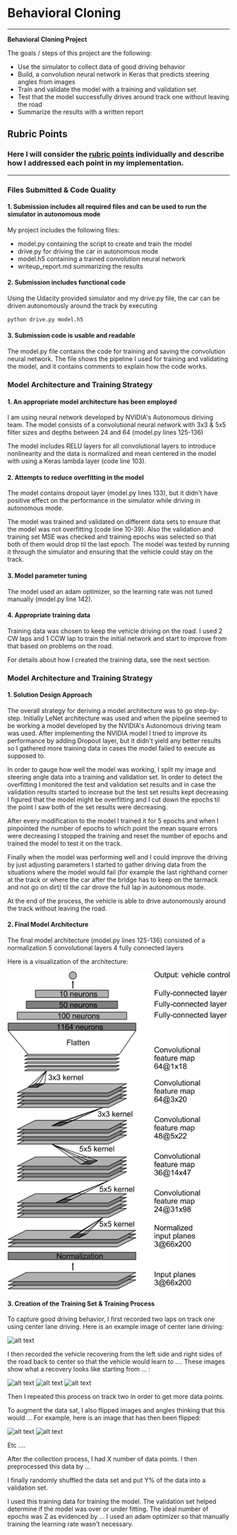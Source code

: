 # **Behavioral Cloning** 

---

**Behavioral Cloning Project**

The goals / steps of this project are the following:
* Use the simulator to collect data of good driving behavior
* Build, a convolution neural network in Keras that predicts steering angles from images
* Train and validate the model with a training and validation set
* Test that the model successfully drives around track one without leaving the road
* Summarize the results with a written report


[//]: # (Image References)

[image1]: ./report_material/cnn-architecture-624x890.png "NVIDIA Autonomous vehicle team's CNN architecture"
[image2]: ./examples/placeholder.png "Grayscaling"
[image3]: ./examples/placeholder_small.png "Recovery Image"
[image4]: ./examples/placeholder_small.png "Recovery Image"
[image5]: ./examples/placeholder_small.png "Recovery Image"
[image6]: ./examples/placeholder_small.png "Normal Image"
[image7]: ./examples/placeholder_small.png "Flipped Image"

## Rubric Points
### Here I will consider the [rubric points](https://review.udacity.com/#!/rubrics/432/view) individually and describe how I addressed each point in my implementation.  

---
### Files Submitted & Code Quality

#### 1. Submission includes all required files and can be used to run the simulator in autonomous mode

My project includes the following files:
* model.py containing the script to create and train the model
* drive.py for driving the car in autonomous mode
* model.h5 containing a trained convolution neural network 
* writeup_report.md summarizing the results

#### 2. Submission includes functional code
Using the Udacity provided simulator and my drive.py file, the car can be driven autonomously around the track by executing 
```sh
python drive.py model.h5
```

#### 3. Submission code is usable and readable

The model.py file contains the code for training and saving the convolution neural network. The file shows the pipeline I used for training and validating the model, and it contains comments to explain how the code works.

### Model Architecture and Training Strategy

#### 1. An appropriate model architecture has been employed

I am using neural network developed by NVIDIA's Autonomous diriving team. The model consists of a convolutional neural network with 3x3 & 5x5 filter sizes and depths between 24 and 64 (model.py lines 125-136) 

The model includes RELU layers for all convolutional layers to introduce nonlinearity and the data is normalized and mean centered in the model with using a Keras lambda layer (code line 103). 

#### 2. Attempts to reduce overfitting in the model

The model contains dropout layer (model.py lines 133), but it didn't have positive effect on the performance in the simulator while driving in autonomous mode. 

The model was trained and validated on different data sets to ensure that the model was not overfitting (code line 10-39). Also the validation and training set MSE was checked and training epochs was selected so that both of them would drop til the last epoch. The model was tested by running it through the simulator and ensuring that the vehicle could stay on the track.

#### 3. Model parameter tuning

The model used an adam optimizer, so the learning rate was not tuned manually (model.py line 142).

#### 4. Appropriate training data

Training data was chosen to keep the vehicle driving on the road. I used 2 CW laps and 1 CCW lap to train the initial network and start to improve from that based on problems on the road.

For details about how I created the training data, see the next section. 

### Model Architecture and Training Strategy

#### 1. Solution Design Approach

The overall strategy for deriving a model architecture was to go step-by-step. Initially LeNet architecture was used and when the pipeline seemed to be working a model developed by the NVIDIA's Autonomous driving team was used. After implementing the NVIDIA model I tried to improve its performance by adding Dropout layer, but it didn't yield any better results so I gathered more training data in cases the model failed to execute as supposed to.

In order to gauge how well the model was working, I split my image and steering angle data into a training and validation set. In order to detect the overfitting I monitored the test and validation set results and in case the validation results started to increase but the test set results kept decreasing I figured that the model might be overfitting and I cut down the epochs til the point I saw both of the set results were decreasing.
 
After every modification to the model I trained it for 5 epochs and when I pinpointed the number of epochs to which point the mean square errors were decreasing I stopped the training and reset the number of epochs and trained the model to test it on the track.

Finally when the model was performing well and I could improve the driving by just adjusting parameters I started to gather driving data from the situations where the model would fail (for example the last righthand corner at the track or where the car after the bridge has to keep on the tarmack and not go on dirt) til the car drove the full lap in autonomous mode.

At the end of the process, the vehicle is able to drive autonomously around the track without leaving the road.

#### 2. Final Model Architecture

The final model architecture (model.py lines 125-136) consisted of a
normalization
5 convolutional layers
4 fully connected layers

Here is a visualization of the architecture:

![alt text][image1]

#### 3. Creation of the Training Set & Training Process

To capture good driving behavior, I first recorded two laps on track one using center lane driving. Here is an example image of center lane driving:

![alt text][image2]

I then recorded the vehicle recovering from the left side and right sides of the road back to center so that the vehicle would learn to .... These images show what a recovery looks like starting from ... :

![alt text][image3]
![alt text][image4]
![alt text][image5]

Then I repeated this process on track two in order to get more data points.

To augment the data sat, I also flipped images and angles thinking that this would ... For example, here is an image that has then been flipped:

![alt text][image6]
![alt text][image7]

Etc ....

After the collection process, I had X number of data points. I then preprocessed this data by ...


I finally randomly shuffled the data set and put Y% of the data into a validation set. 

I used this training data for training the model. The validation set helped determine if the model was over or under fitting. The ideal number of epochs was Z as evidenced by ... I used an adam optimizer so that manually training the learning rate wasn't necessary.
